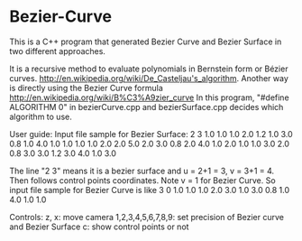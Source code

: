 Bezier-Curve
============

This is a C++ program that generated Bezier Curve and Bezier Surface in two different approaches.

It is a recursive method to evaluate polynomials in Bernstein form or Bézier curves.
http://en.wikipedia.org/wiki/De_Casteljau's_algorithm.
Another way is directly using the Bezier Curve formula
http://en.wikipedia.org/wiki/B%C3%A9zier_curve
In this program, "#define ALGORITHM 0" in bezierCurve.cpp and bezierSurface.cpp decides which
algorithm to use.

User guide:
Input file sample for Bezier Surface:
2 3
1.0 1.0 1.0
2.0 1.2 1.0
3.0 0.8 1.0
4.0 1.0 1.0
1.0 1.0 2.0
2.0 5.0 2.0
3.0 0.8 2.0
4.0 1.0 2.0
1.0 1.0 3.0
2.0 0.8 3.0
3.0 1.2 3.0
4.0 1.0 3.0

The line "2 3" means it is a bezier surface and u = 2+1 = 3, v = 3+1 = 4.
Then follows control points coordinates.
Note v = 1 for Bezier Curve. So input file sample for Bezier Curve is like
3 0
1.0 1.0 1.0
2.0 3.0 1.0
3.0 0.8 1.0
4.0 1.0 1.0

Controls:
z, x: move camera
1,2,3,4,5,6,7,8,9: set precision of Bezier curve and Bezier Surface
c: show control points or not
